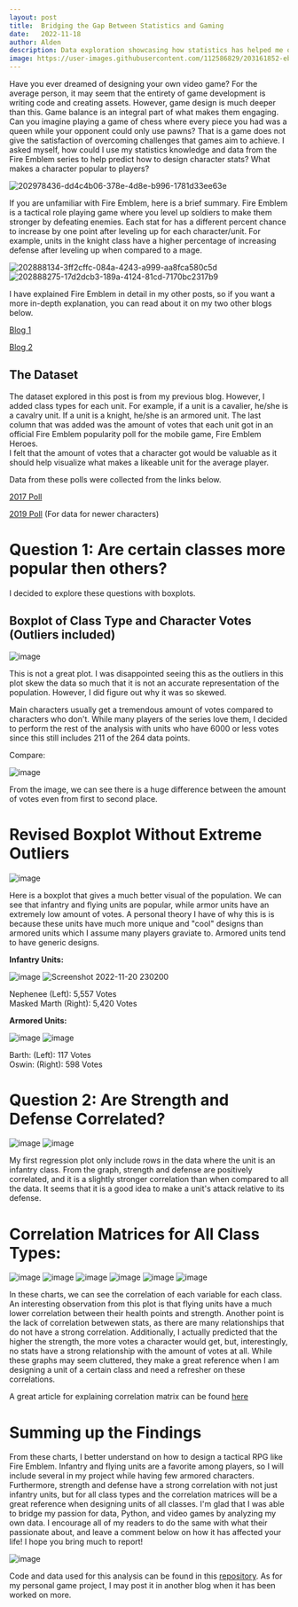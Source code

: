 ```yaml
---
layout: post
title:  Bridging the Gap Between Statistics and Gaming
date:   2022-11-18
author: Alden
description: Data exploration showcasing how statistics has helped me on my game development project.
image: https://user-images.githubusercontent.com/112586829/203161852-eb23e364-3858-4208-97b1-c74519c33864.png
---
```


Have you ever dreamed of designing your own video game?  For the average person, it may seem that the entirety of game development is writing code and creating assets.
However, game design is much deeper than this.  Game balance is an integral part of what makes them engaging.  Can you imagine playing a 
game of chess where every piece you had was a queen while your opponent could only use pawns?  That is a game does not give the satisfaction of overcoming challenges that games aim to achieve.  I asked myself, how could I use my statistics knowledge and data from the Fire Emblem series to help predict how to design character stats? What makes a character popular to players?

![202978436-dd4c4b06-378e-4d8e-b996-1781d33ee63e](https://user-images.githubusercontent.com/112586829/202990469-882280d0-6ea6-4cf4-83fd-0e548ff88030.png)

If you are unfamiliar with Fire Emblem, here is a brief summary.  Fire Emblem is a tactical role playing game where you level up soldiers to make them stronger by defeating enemies.  Each stat for has a different percent chance to increase by one point after leveling up for each character/unit.
For example, units in the knight class have a higher percentage of increasing defense after leveling up when compared to a mage.

![202888134-3ff2cffc-084a-4243-a999-aa8fca580c5d](https://user-images.githubusercontent.com/112586829/202999725-763f58c2-fea7-4e62-9345-85f891bb18e9.png)![202888275-17d2dcb3-189a-4124-81cd-7170bc2317b9](https://user-images.githubusercontent.com/112586829/202999656-82efcf30-d0bc-4b66-8583-c0f57e0be4ab.png)

I have explained Fire Emblem in detail in my other posts, so if you want a more in-depth explanation, you can read about it on my two other blogs below.

[Blog 1](https://aldenm01.github.io/stat386-projects/2022/09/26/Blog-Tutorial.html)

[Blog 2](https://aldenm01.github.io/stat386-projects/2022/09/26/Dataset-post.html)

## The Dataset
The dataset explored in this post is from my previous blog.  However, I added class types for each unit.  For example, if a unit is a cavalier, he/she is a cavalry unit.
If a unit is a knight, he/she is an armored unit.  The last column that was added was the amount of votes that each unit got in an official Fire Emblem popularity poll for the mobile game, Fire Emblem Heroes.  
I felt that the amount of votes that a character got would be valuable as it should help visualize what makes a likeable unit for the average player.

Data from these polls were collected from the links below.

[2017 Poll](https://fireemblem.fandom.com/wiki/Fire_Emblem_Heroes/Choose_Your_Legends_Results:_Round_1)

[2019 Poll](https://vote4.campaigns.fire-emblem-heroes.com/en-US/results) (For data for newer characters)

# Question 1: Are certain classes more popular then others?

I decided to explore these questions with boxplots.

## Boxplot of Class Type and Character Votes (Outliers included)

![image](https://user-images.githubusercontent.com/112586829/202979589-bd5123c6-25f5-4707-8ce8-a163f9ff8679.png)

This is not a great plot.  I was disappointed seeing this as the outliers in this plot
skew the data so much that it is not an accurate representation of the population.  However,
I did figure out why it was so skewed.

Main characters usually get a tremendous amount of votes compared to characters who don't.  While
many players of the series love them, I decided to perform the rest of the analysis
with units who have 6000 or less votes since this still includes 211 of the 264 data points.

Compare:

![image](https://user-images.githubusercontent.com/112586829/203001713-ad3a21f9-5c94-4608-8d68-869e56653347.png)

From the image, we can see there is a huge difference between the amount of votes even from first to second place.

# Revised Boxplot Without Extreme Outliers

![image](https://user-images.githubusercontent.com/112586829/202989825-2d83ef75-9b4d-4786-af24-97f766307b55.png)

Here is a boxplot that gives a much better visual of the population.  We can see that infantry and flying units are popular, while armor units have an extremely low amount of votes.  A personal theory I have of why this is is because these units have much more unique and "cool" designs than armored units which I assume many players graviate to.  Armored units tend to have generic designs.

**Infantry Units:**

![image](https://user-images.githubusercontent.com/112586829/202975594-bb4afe9d-8435-4606-b107-3e10c81f99b1.png)  ![Screenshot 2022-11-20 230200](https://user-images.githubusercontent.com/112586829/202976856-4537696e-bd30-4ced-a889-665185f7aa37.png)  

Nephenee (Left): 5,557 Votes  
Masked Marth (Right): 5,420 Votes

**Armored Units:**

![image](https://user-images.githubusercontent.com/112586829/202975800-3f4570f8-0eba-4932-aff1-e35bf1dac494.png)  ![image](https://user-images.githubusercontent.com/112586829/202979167-179e76bb-8660-4cb3-8357-54a4d5408c80.png)


Barth: (Left): 117 Votes   
Oswin: (Right): 598 Votes

# Question 2: Are Strength and Defense Correlated?

![image](https://user-images.githubusercontent.com/112586829/203157938-c16a5aae-f8ac-4bab-8f1c-3315f46262e0.png) ![image](https://user-images.githubusercontent.com/112586829/203157951-9803e159-d2d8-4fc9-9553-89537781c18b.png)


My first regression plot only include rows in the data where the unit is an infantry class.  From the graph, strength and defense are positively correlated, and it is a slightly stronger correlation than when compared to all the data.  It seems that it is a good idea to make a unit's attack relative to its defense.

# Correlation Matrices for All Class Types:

![image](https://user-images.githubusercontent.com/112586829/202986524-a61b3070-9bcf-43d1-8cb3-16a1a02e6d2d.png) ![image](https://user-images.githubusercontent.com/112586829/202986552-23bfc29a-edd9-4c52-a36f-bf85246d1e2b.png) ![image](https://user-images.githubusercontent.com/112586829/202986563-1582eb1d-8533-4da3-abaf-516f6152a2a5.png) ![image](https://user-images.githubusercontent.com/112586829/202986577-d1ed3a15-3345-41b9-9e6b-8c73533d42d7.png) ![image](https://user-images.githubusercontent.com/112586829/202986603-9001522d-21e3-42c7-88a1-7702e234dcc0.png) ![image](https://user-images.githubusercontent.com/112586829/202986620-a6c5fab0-1f94-43db-9f7b-8d5ea023b107.png)

In these charts, we can see the correlation of each variable for each class.  An interesting observation from this plot is that flying units have a much lower correlation between their health points and strength.  Another point is the lack of correlation betwewen stats, as there are many relationships that do not have a strong correlation.  Additionally, I actually predicted that the higher the strength, the more votes a character would get, but, interestingly, no stats have a strong relationship with the amount of votes at all.  While these graphs may seem cluttered, they make a great reference when I am designing a unit of a certain class and need a refresher on these correlations.

A great article for explaining correlation matrix can be found [here](https://corporatefinanceinstitute.com/resources/excel/correlation-matrix/#:~:text=A%20correlation%20matrix%20is%20simply,patterns%20in%20the%20given%20data.)

# Summing up the Findings

From these charts, I better understand on how to design a tactical RPG like Fire Emblem.  Infantry and flying units are a favorite among players, so I will include several in my project while having few armored characters.  Furthermore, strength and defense have a strong correlation with not just infantry units, but for all class types and the correlation matrices will be a great reference when designing units of all classes.  I'm glad that I was able to bridge my passion for data, Python, and video games by analyzing my own data.  I encourage all of my readers to do the same with what their passionate about, and leave a comment below on how it has affected your life!  I hope you bring much to report!

![image](https://user-images.githubusercontent.com/112586829/202995696-2d999235-cd59-4104-9322-1a9e6428df3d.png)

Code and data used for this analysis can be found in this [repository](https://github.com/aldenm01/Blog_3_Data).
As for my personal game project, I may post it in another blog when it has been worked on more.

